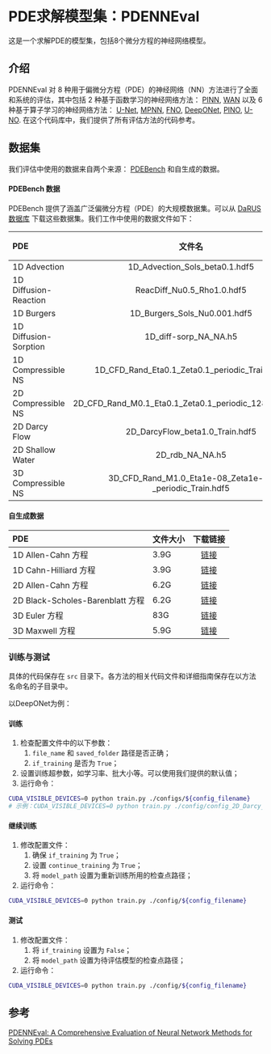 # PDE求解模型集：PDENNEval

这是一个求解PDE的模型集，包括8个微分方程的神经网络模型。

## 介绍

PDENNEval 对 8 种用于偏微分方程（PDE）的神经网络（NN）方法进行了全面和系统的评估，其中包括 2 种基于函数学习的神经网络方法： [PINN](https://www.sciencedirect.com/science/article/abs/pii/S0021999118307125), [WAN](https://arxiv.org/abs/1907.08272) 以及 6 种基于算子学习的神经网络方法： [U-Net](https://arxiv.org/abs/1505.04597), [MPNN](https://arxiv.org/abs/2202.03376), [FNO](https://arxiv.org/abs/2010.08895), [DeepONet](https://arxiv.org/abs/1910.03193), [PINO](https://arxiv.org/abs/2111.03794), [U-NO](https://arxiv.org/abs/2204.11127). 在这个代码库中，我们提供了所有评估方法的代码参考。


## 数据集

我们评估中使用的数据来自两个来源： [PDEBench](https://arxiv.org/abs/2210.07182) 和自生成的数据。


#### PDEBench 数据

PDEBench 提供了涵盖广泛偏微分方程（PDE）的大规模数据集。可以从 [DaRUS 数据库](https://darus.uni-stuttgart.de/dataset.xhtml?persistentId=doi:10.18419/darus-2986) 下载这些数据集。我们工作中使用的数据文件如下：

| PDE | 文件名 | 文件大小 | 
| :--- | :---: | :---: |
| 1D Advection | 1D_Advection_Sols_beta0.1.hdf5 | 7.7G |
| 1D Diffusion-Reaction | ReacDiff_Nu0.5_Rho1.0.hdf5 | 3.9G | 
| 1D Burgers| 1D_Burgers_Sols_Nu0.001.hdf5 | 7.7G |
| 1D Diffusion-Sorption | 1D_diff-sorp_NA_NA.h5 | 4.0G |
| 1D Compressible NS | 1D_CFD_Rand_Eta0.1_Zeta0.1_periodic_Train.hdf5 | 12G | 
| 2D Compressible NS | 2D_CFD_Rand_M0.1_Eta0.1_Zeta0.1_periodic_128_Train.hdf5 | 52G | 
| 2D Darcy Flow | 2D_DarcyFlow_beta1.0_Train.hdf5 | 1.3G |
| 2D Shallow Water | 2D_rdb_NA_NA.h5 | 6.2G |
| 3D Compressible NS | 3D_CFD_Rand_M1.0_Eta1e-08_Zeta1e-08 _periodic_Train.hdf5 | 83G |

#### 自生成数据

| PDE | 文件大小 | 下载链接 | 
| :--- | :--- | :---: |
| 1D Allen-Cahn 方程 | 3.9G | [链接](http://aisccc.cn/database/data-details?id=52&type=resource) |
| 1D Cahn-Hilliard 方程 | 3.9G | [链接](http://aisccc.cn/database/data-details?id=48&type=resource) | 
| 2D Allen-Cahn 方程 | 6.2G | [链接](http://aisccc.cn/database/data-details?id=56&type=resource) |
| 2D Black-Scholes-Barenblatt 方程 | 6.2G | [链接](http://aisccc.cn/database/data-details?id=53&type=resource) |
| 3D Euler 方程 | 83G | [链接](http://aisccc.cn/database/data-details?id=54&type=resource) | 
| 3D Maxwell 方程 | 5.9G | [链接](http://aisccc.cn/database/data-details?id=55&type=resource) |

### 训练与测试

具体的代码保存在 `src` 目录下。各方法的相关代码文件和详细指南保存在以方法名命名的子目录中。

以DeepONet为例：

#### 训练

1. 检查配置文件中的以下参数：
    1. `file_name` 和 `saved_folder` 路径是否正确；
    2. `if_training` 是否为 `True`；
2. 设置训练超参数，如学习率、批大小等。可以使用我们提供的默认值；
3. 运行命令：
```bash
CUDA_VISIBLE_DEVICES=0 python train.py ./configs/${config_filename}
# 示例：CUDA_VISIBLE_DEVICES=0 python train.py ./config/config_2D_Darcy_Flow.yaml
```

#### 继续训练

1. 修改配置文件：
    1. 确保 `if_training` 为 `True`；
    2. 设置 `continue_training` 为 `True`；
    3. 将 `model_path` 设置为重新训练所用的检查点路径；
2. 运行命令：
```bash
CUDA_VISIBLE_DEVICES=0 python train.py ./config/${config_filename}
```

#### 测试

1. 修改配置文件：
    1. 将 `if_training` 设置为 `False`；
    2. 将 `model_path` 设置为待评估模型的检查点路径；
2. 运行命令：
```bash
CUDA_VISIBLE_DEVICES=0 python train.py ./config/${config_filename}
```

## 参考

[PDENNEval: A Comprehensive Evaluation of Neural Network Methods for Solving PDEs](https://www.ijcai.org/proceedings/2024/573)